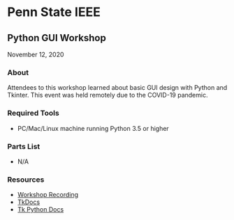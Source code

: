 # Penn State IEEE
## Python GUI Workshop
November 12, 2020

### About
Attendees to this workshop learned about basic GUI design with Python and Tkinter. This event was held remotely due to the COVID-19 pandemic.

### Required Tools
- PC/Mac/Linux machine running Python 3.5 or higher

### Parts List
- N/A

### Resources
- [Workshop Recording](https://www.youtube.com/watch?v=0Mzf5Dw98Mk)
- [TkDocs](https://tkdocs.com/)
- [Tk Python Docs](https://docs.python.org/3/library/tk.html)
